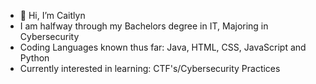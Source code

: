 - 👋 Hi, I’m Caitlyn
- I am halfway through my Bachelors degree in IT, Majoring in Cybersecurity
- Coding Languages known thus far: Java, HTML, CSS, JavaScript and Python
- Currently interested in learning: CTF's/Cybersecurity Practices


<!---
Chimera25/Chimera25 is a ✨ special ✨ repository because its `README.md` (this file) appears on your GitHub profile.
You can click the Preview link to take a look at your changes.
- 👀 I’m interested in AI, especially in the area of intelligent machines and ethics, and the implication of creating 'thinking' machines****
--->
